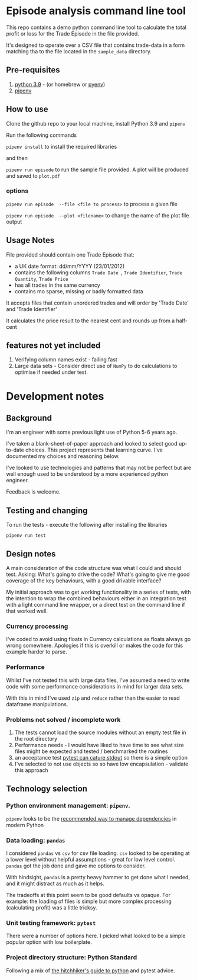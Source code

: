 # Episode analysis command line tool

This repo contains a demo python command line tool to 
calculate the total profit or loss for the Trade Episode
in the file provided.

It's designed to operate over a CSV file that contains trade-data 
in a form matching tha to the file located in the `sample_data` directory. 

## Pre-requisites 
1. [python 3.9](https://www.python.org/downloads/) - (or homebrew or [pyenv](https://github.com/pyenv/pyenv))
2. [pipenv](https://github.com/pypa/pipenv)

## How to use 

Clone the github repo to your local machine, install Python 3.9 and `pipenv`

Run the following commands

`pipenv install` to install the required libraries

and then 

`pipenv run episode` to run the sample file provided. A plot will be produced and saved to `plot.pdf`
   
### options

`pipenv run episode  --file <file to process>` to process a given file

`pipenv run episode  --plot <filename>` to change the name of the plot file output


## Usage Notes
File provided should contain one Trade Episode that: 
 * a UK date format: dd/mm/YYYY (23/01/2012)
 * contains the following columns `Trade Date `, `Trade Identifier`, `Trade Quantity`, `Trade Price`
 * has all trades in the same currency
 * contains mo sparse, missing or badly formatted data

It accepts files that contain unordered trades and will order by 'Trade Date' and 'Trade Identifier'

It calculates the price result to the nearest cent and rounds up from a half-cent 

## features not yet included

1. Verifying column names exist - failing fast
2. Large data sets - Consider direct use of `NumPy` to do calculations to optimise if needed under test.

# Development notes

## Background
I'm an engineer with some previous light use of Python 5-6 years ago. 

I've taken a blank-sheet-of-paper approach and looked to select good up-to-date 
choices. This project represents that learning curve. I've documented my choices
and reasoning below.

I've looked to use technologies and patterns that may not be perfect but are
well enough used to be understood by a more experienced python engineer. 

Feedback is welcome. 

## Testing and changing

To run the tests - execute the following after installing the libraries 

`pipenv run test`

## Design notes
A main consideration of the code structure was what I could and should test.
Asking: What's going to drive the code? What's going to give me good coverage of the 
key behaviours, with a good drivable interface?

My initial approach was to get working functionality in a series of tests, 
with the intention to wrap the combined behaviours either in an integration
test with a light command line wrapper, or a direct test on the command line
if that worked well.

### Currency processing

I've coded to avoid using floats in Currency calculations as floats always go 
wrong somewhere. Apologies if this is overkill or makes the code for this
example harder to parse.  

### Performance

Whilst I've not tested this with large data files, I've assumed a need to
write code with some performance considerations in mind for larger data sets. 

With this in mind I've used `zip` and `reduce` rather than the easier to read
dataframe manipulations.

### Problems not solved / incomplete work 
1. The tests cannot load the source modules without an empty test file in the root directory 
2. Performance needs - I would have liked to have time to see what size files might be expected and tested / benchmarked the routines
3. an acceptance test [pytest can cature stdout](https://docs.pytest.org/en/stable/capture.html) so there is a simple option
4. I've selected to not use objects so so have low encapsulation - validate this approach 

## Technology selection

### Python environment management: `pipenv`. 
   
   `pipenv` looks to be the [recommended way to manage dependencies](https://packaging.python.org/tutorials/managing-dependencies/#managing-dependencies) in modern Python  
   
### Data loading: `pandas` 
   
I considered `pandas` vs `csv` for csv file loading. 
   `csv` looked to be operating at a lower level without helpful assumptions - great for low level control.
   `pandas` got the job done and gave me options to consider.
      
   With hindsight, `pandas` is a pretty heavy hammer to get done what I needed, 
   and it might distract as much as it helps.

   The tradeoffs at this point seem to be good defaults vs opaque. 
   For example: the loading of files is simple but more complex 
   processing (calculating profit) was a little tricksy. 
   
### Unit testing framework: `pytest`
   
There were a number of options here. I picked what looked to be a 
   simple popular option with low boilerplate.  

### Project directory structure: Python Standard 
   
Following a mix of [the hitchhiker's guide to python](https://docs.python-guide.org/writing/structure/#structure-of-the-repository) 
   and pytest advice. 
